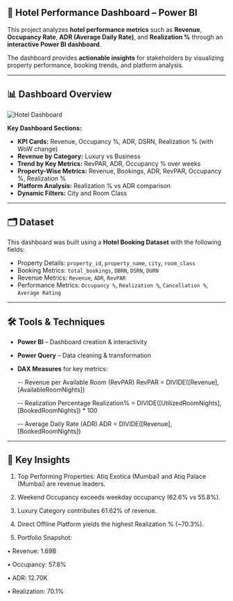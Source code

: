 ## 🏨 Hotel Performance Dashboard – Power BI  

This project analyzes **hotel performance metrics** such as **Revenue**, **Occupancy Rate**, **ADR (Average Daily Rate)**, and **Realization %** through an **interactive Power BI dashboard**.  

The dashboard provides **actionable insights** for stakeholders by visualizing property performance, booking trends, and platform analysis.  

---

## 📊 Dashboard Overview  

![Hotel Dashboard](gif/Hospitality.gif)  

**Key Dashboard Sections:**  
- **KPI Cards:** Revenue, Occupancy %, ADR, DSRN, Realization % (with WoW change)  
- **Revenue by Category:** Luxury vs Business  
- **Trend by Key Metrics:** RevPAR, ADR, Occupancy % over weeks  
- **Property-Wise Metrics:** Revenue, Bookings, ADR, RevPAR, Occupancy %, Realization %  
- **Platform Analysis:** Realization % vs ADR comparison  
- **Dynamic Filters:** City and Room Class  

---

## 🗂️ Dataset  

This dashboard was built using a **Hotel Booking Dataset** with the following fields:  
- Property Details: `property_id`, `property_name`, `city`, `room_class`  
- Booking Metrics: `total_bookings`, `DBRN`, `DSRN`, `DURN`  
- Revenue Metrics: `Revenue`, `ADR`, `RevPAR`  
- Performance Metrics: `Occupancy %`, `Realization %`, `Cancellation %`, `Average Rating`  

---

## 🛠️ Tools & Techniques  

- **Power BI** – Dashboard creation & interactivity  
- **Power Query** – Data cleaning & transformation  
- **DAX Measures** for key metrics:  
  
  -- Revenue per Available Room (RevPAR)
  RevPAR = DIVIDE([Revenue], [AvailableRoomNights])

  -- Realization Percentage
  Realization% = DIVIDE([UtilizedRoomNights], [BookedRoomNights]) * 100

  -- Average Daily Rate (ADR)
  ADR = DIVIDE([Revenue], [BookedRoomNights])
  

---

## 🚀 Key Insights
1. Top Performing Properties: Atiq Exotica (Mumbai) and Atiq Palace (Mumbai) are revenue leaders.

2. Weekend Occupancy exceeds weekday occupancy (62.6% vs 55.8%).

3. Luxury Category contributes 61.62% of revenue.

4. Direct Offline Platform yields the highest Realization % (~70.3%).

5. Portfolio Snapshot:

• Revenue: 1.69B

• Occupancy: 57.8%

• ADR: 12.70K

• Realization: 70.1%

